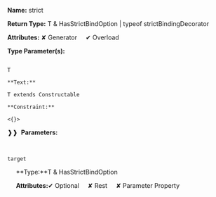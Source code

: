 **Name:** strict

**Return Type:** T & HasStrictBindOption | typeof strictBindingDecorator

**Attributes:** ✘ Generator&nbsp;&nbsp;&nbsp;&nbsp;&nbsp;✔ Overload

**Type Parameter(s):**

```**Name:**

T

**Text:**

T extends Constructable

**Constraint:**

<{}>

```

❱❱&nbsp;&nbsp;**Parameters:**

&nbsp;&nbsp;&nbsp;&nbsp;&nbsp;
```
target
```

&nbsp;&nbsp;&nbsp;&nbsp;&nbsp;**Type:**T & HasStrictBindOption

&nbsp;&nbsp;&nbsp;&nbsp;&nbsp;**Attributes:**✔ Optional&nbsp;&nbsp;&nbsp;&nbsp;&nbsp;✘ Rest&nbsp;&nbsp;&nbsp;&nbsp;&nbsp;✘ Parameter Property

